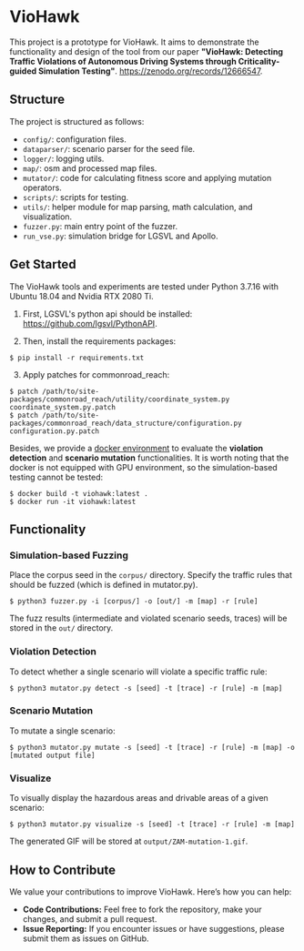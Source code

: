 # VioHawk

This project is a prototype for VioHawk. It aims to demonstrate the functionality and design of the tool from our paper **"VioHawk: Detecting Traffic Violations of Autonomous Driving Systems through Criticality-guided Simulation Testing"**. https://zenodo.org/records/12666547.

## Structure

The project is structured as follows:

- `config/`: configuration files.
- `dataparser/`: scenario parser for the seed file.
- `logger/`: logging utils.
- `map/`: osm and processed map files.
- `mutator/`: code for calculating fitness score and applying mutation operators.
- `scripts/`: scripts for testing.
- `utils/`: helper module for map parsing, math calculation, and visualization.
- `fuzzer.py`: main entry point of the fuzzer.
- `run_vse.py`: simulation bridge for LGSVL and Apollo.

## Get Started

The VioHawk tools and experiments are tested under Python 3.7.16 with Ubuntu 18.04 and Nvidia RTX 2080 Ti.

1. First, LGSVL's python api should be installed: https://github.com/lgsvl/PythonAPI.

2. Then, install the requirements packages:

```
$ pip install -r requirements.txt
```

3. Apply patches for commonroad_reach:

```
$ patch /path/to/site-packages/commonroad_reach/utility/coordinate_system.py coordinate_system.py.patch
$ patch /path/to/site-packages/commonroad_reach/data_structure/configuration.py configuration.py.patch
```

Besides, we provide a [docker environment](https://zenodo.org/records/12666547) to evaluate the **violation detection** and **scenario mutation** functionalities. It is worth noting that the docker is not equipped with GPU environment, so the simulation-based testing cannot be tested:

```
$ docker build -t viohawk:latest .
$ docker run -it viohawk:latest
```

## Functionality

### Simulation-based Fuzzing

Place the corpus seed in the `corpus/` directory. Specify the traffic rules that should be fuzzed (which is defined in mutator.py).

```
$ python3 fuzzer.py -i [corpus/] -o [out/] -m [map] -r [rule]
```

The fuzz results (intermediate and violated scenario seeds, traces) will be stored in the `out/` directory.

### Violation Detection

To detect whether a single scenario will violate a specific traffic rule:

```
$ python3 mutator.py detect -s [seed] -t [trace] -r [rule] -m [map]
```

### Scenario Mutation

To mutate a single scenario:

```
$ python3 mutator.py mutate -s [seed] -t [trace] -r [rule] -m [map] -o [mutated output file]
```

### Visualize

To visually display the hazardous areas and drivable areas of a given scenario:

```
$ python3 mutator.py visualize -s [seed] -t [trace] -r [rule] -m [map]
```

The generated GIF will be stored at `output/ZAM-mutation-1.gif`.

## How to Contribute

We value your contributions to improve VioHawk. Here’s how you can help:

- **Code Contributions:** Feel free to fork the repository, make your changes, and submit a pull request.
- **Issue Reporting:** If you encounter issues or have suggestions, please submit them as issues on GitHub.
